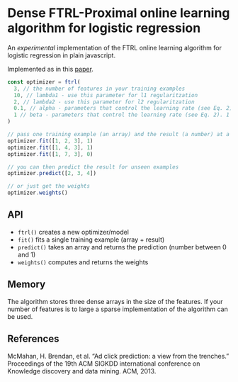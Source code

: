 # Dense FTRL-Proximal online learning algorithm for logistic regression

An _experimental_ implementation of the FTRL online learning algorithm for logistic regression in plain javascript.

Implemented as in this
[paper](https://www.eecs.tufts.edu/%7Edsculley/papers/ad-click-prediction.pdf).


```js
const optimizer = ftrl(
  3, // the number of features in your training examples 
  10, // lambda1 - use this parameter for l1 regularitzation
  2, // lambda2 - use this parameter for l2 regularitzation
  0.1, // alpha - parameters that control the learning rate (see Eq. 2)
  1 // beta - parameters that control the learning rate (see Eq. 2). 1 seems to be a good default value here
)

// pass one training example (an array) and the result (a number) at a time
optimizer.fit([1, 2, 3], 1)
optimizer.fit([1, 4, 3], 1)
optimizer.fit([1, 7, 3], 0)

// you can then predict the result for unseen examples
optimizer.predict([2, 3, 4])

// or just get the weights
optimizer.weights()
```

## API

* `ftrl()` creates a new optimizer/model
* `fit()` fits a single training example (array + result)
* `predict()` takes an array and returns the prediction (number between 0 and 1)
* `weights()` computes and returns the weights


## Memory

The algorithm stores three dense arrays in the size of the features. If your number of features is to large a sparse implementation of the algorithm can be used.

## References

McMahan, H. Brendan, et al. “Ad click prediction: a view from the
trenches.” Proceedings of the 19th ACM SIGKDD international conference
on Knowledge discovery and data mining. ACM, 2013.